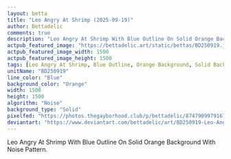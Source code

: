 ```yaml
---
layout: betta
title: "Leo Angry At Shrimp (2025-09-19)"
author: Bettadelic
comments: true
description: "Leo Angry At Shrimp With Blue Outline On Solid Orange Background With Noise Pattern."
actpub_featured_image: "https://bettadelic.art/static/bettas/BD250919.jpg"
actpub_featured_image_width: 1500
actpub_featured_image_height: 1500
tags: [Leo Angry At Shrimp, Blue Outline, Orange Background, Solid Background Pattern, Noise Pattern, September 2025]
unitName: "BD250919"
line_color: "Blue"
background_color: "Orange"
width: 1500
height: 1500
algorithm: "Noise"
background_type: "Solid"
pixelfed: "https://photos.thegayborhood.club/p/bettadelic/874790997916784171"
deviantart: "https://www.deviantart.com/bettadelic/art/BD250919-Leo-Angry-At-Shrimp-2025-09-19-1243385509"
---
```


Leo Angry At Shrimp With Blue Outline On Solid Orange Background With Noise Pattern.
